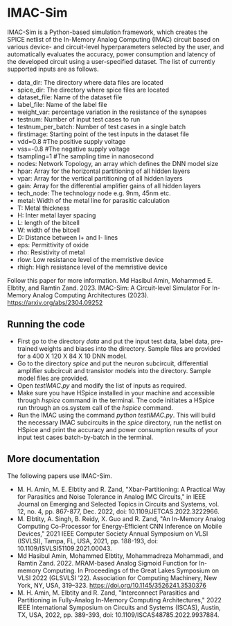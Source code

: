 # IMAC-Sim
IMAC-Sim is a Python-based simulation framework, which creates the SPICE netlist of the In-Memory Analog Computing (IMAC) circuit based on various device- and circuit-level hyperparameters selected by the user, and automatically evaluates the accuracy, power consumption and latency of the developed circuit using a user-specified dataset. The list of currently supported inputs are as follows.

- data_dir: The directory where data files are located
- spice_dir: The directory where spice files are located
- dataset_file: Name of the dataset file
- label_file: Name of the label file
- weight_var: percentage variation in the resistance of the synapses
- testnum: Number of input test cases to run
- testnum_per_batch: Number of test cases in a single batch
- firstimage: Starting point of the test inputs in the dataset file
- vdd=0.8 #The positive supply voltage
- vss=-0.8 #The negative supply voltage
- tsampling=1 #The sampling time in nanosecond
- nodes: Network Topology, an array which defines the DNN model size
- hpar: Array for the horizontal partitioning of all hidden layers
- vpar: Array for the vertical partitioning of all hidden layers
- gain: Array for the differential amplifier gains of all hidden layers
- tech_node: The technology node e.g. 9nm, 45nm etc.
- metal: Width of the metal line for parasitic calculation
- T: Metal thickness
- H: Inter metal layer spacing
- L: length of the bitcell
- W: width of the bitcell
- D: Distance between I+ and I- lines
- eps: Permittivity of oxide
- rho: Resistivity of metal
- rlow: Low resistance level of the memristive device
- rhigh: High resistance level of the memristive device

Follow this paper for more information. Md Hasibul Amin, Mohammed E. Elbtity, and Ramtin Zand. 2023. IMAC-Sim: A Circuit-level Simulator For In-Memory Analog Computing Architectures (2023). https://arxiv.org/abs/2304.09252

## Running the code
- First go to the directory _data_ and put the input test data, label data, pre-trained weights and biases into the directory. Sample files are provided for a 400 X 120 X 84 X 10 DNN model.
- Go to the directory _spice_ and put the neuron subcircuit, differential amplifier subcircuit and transistor models into the directory. Sample model files are provided.
- Open _testIMAC.py_ and modify the list of inputs as required.
- Make sure you have HSpice installed in your machine and accessible through _hspice_ command in the terminal. The code initiates a HSpice run through an os.system call of the _hspice_ command.
- Run the IMAC using the command _python testIMAC.py_. This will build the necessary IMAC subcircuits in the _spice_ directory, run the netlist on HSpice and print the accuracy and power consumption results of your input test cases batch-by-batch in the terminal.


## More documentation

The following papers use IMAC-Sim.
- M. H. Amin, M. E. Elbtity and R. Zand, "Xbar-Partitioning: A Practical Way for Parasitics and Noise Tolerance in Analog IMC Circuits," in IEEE Journal on Emerging and Selected Topics in Circuits and Systems, vol. 12, no. 4, pp. 867-877, Dec. 2022, doi: 10.1109/JETCAS.2022.3222966.
- M. Elbtity, A. Singh, B. Reidy, X. Guo and R. Zand, "An In-Memory Analog Computing Co-Processor for Energy-Efficient CNN Inference on Mobile Devices," 2021 IEEE Computer Society Annual Symposium on VLSI (ISVLSI), Tampa, FL, USA, 2021, pp. 188-193, doi: 10.1109/ISVLSI51109.2021.00043.
- Md Hasibul Amin, Mohammed Elbtity, Mohammadreza Mohammadi, and Ramtin Zand. 2022. MRAM-based Analog Sigmoid Function for In-memory Computing. In Proceedings of the Great Lakes Symposium on VLSI 2022 (GLSVLSI '22). Association for Computing Machinery, New York, NY, USA, 319–323. https://doi.org/10.1145/3526241.3530376
- M. H. Amin, M. Elbtity and R. Zand, "Interconnect Parasitics and Partitioning in Fully-Analog In-Memory Computing Architectures," 2022 IEEE International Symposium on Circuits and Systems (ISCAS), Austin, TX, USA, 2022, pp. 389-393, doi: 10.1109/ISCAS48785.2022.9937884.
